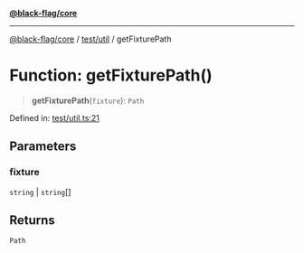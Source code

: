[**@black-flag/core**](../../../README.md)

***

[@black-flag/core](../../../README.md) / [test/util](../README.md) / getFixturePath

# Function: getFixturePath()

> **getFixturePath**(`fixture`): `Path`

Defined in: [test/util.ts:21](https://github.com/Xunnamius/black-flag/blob/10cd0ebc0304d033218ec4dffba0c41cb2e85ff6/test/util.ts#L21)

## Parameters

### fixture

`string` | `string`[]

## Returns

`Path`
